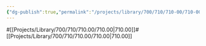 ```yaml
---
{"dg-publish":true,"permalink":"/projects/library/700/710/710-00/710-00-b/","noteIcon":"0","created":"2024-01-26T20:54:12.047+09:00","updated":"2024-01-26T23:31:53.279+09:00"}
---
```


#[[Projects/Library/700/710/710.00/710.00\|710.00]]#[[Projects/Library/700/710/710.00/710.00\|710.00]]
